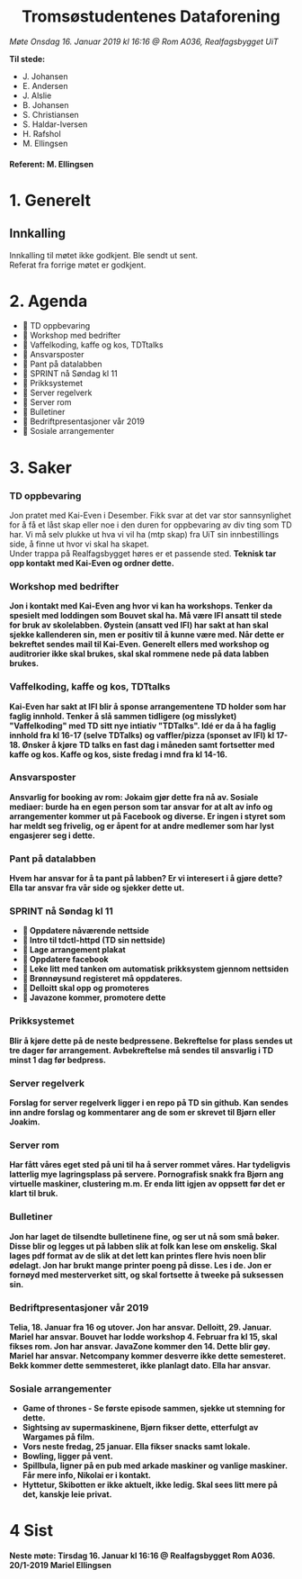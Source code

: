 <h1> <center> Tromsøstudentenes Dataforening </center> </h1>

*Møte Onsdag 16. Januar 2019 kl 16:16 @ Rom A036, Realfagsbygget UiT*

**Til stede:**
* J. Johansen
* E. Andersen
* J. Alslie
* B. Johansen
* S. Christiansen
* S. Haldar-Iversen
* H. Rafshol
* M. Ellingsen


#### Referent:  M. Ellingsen

# 1. Generelt
## Innkalling
Innkalling til møtet ikke godkjent. Ble sendt ut sent.<br>
Referat fra forrige møtet er godkjent.  

# 2. Agenda
* :purple_heart: TD oppbevaring
* :purple_heart: Workshop med bedrifter
* :purple_heart: Vaffelkoding, kaffe og kos, TDTtalks 
* :purple_heart: Ansvarsposter
* :purple_heart: Pant på datalabben
* :purple_heart: SPRINT nå Søndag kl 11
* :purple_heart: Prikksystemet
* :purple_heart: Server regelverk
* :purple_heart: Server rom
* :purple_heart: Bulletiner
* :purple_heart: Bedriftpresentasjoner vår 2019
* :purple_heart: Sosiale arrangementer


# 3. Saker
### TD oppbevaring
Jon pratet med Kai-Even i Desember. Fikk svar at det var stor
sannsynlighet for å få et låst skap eller noe i den duren for oppbevaring av div ting
som TD har. Vi må selv plukke ut
hva vi vil ha (mtp skap) fra UiT sin innbestillings side, å finne ut hvor
vi skal ha skapet. <br> 
Under trappa på Realfagsbygget høres er et passende sted. <b>
Teknisk tar opp kontakt med Kai-Even og ordner dette.

### Workshop med bedrifter
Jon i kontakt med Kai-Even ang hvor vi kan ha workshops.
Tenker da spesielt med loddingen som Bouvet skal ha. <b> 
Må være IFI ansatt til stede for bruk av skolelabben. Øystein (ansatt ved IFI) har sakt at han skal sjekke kallenderen sin, men er positiv til å kunne være med.
Når dette er bekreftet sendes mail til Kai-Even. <b>
Generelt ellers med workshop og auditrorier ikke skal brukes, skal 
skal rommene nede på data labben brukes. 

### Vaffelkoding, kaffe og kos, TDTtalks
Kai-Even har sakt at IFI blir å sponse arrangementene TD holder som har faglig
innhold.<b> Tenker å slå sammen tidligere (og misslyket) "Vaffelkoding" med 
TD sitt nye intiativ "TDTalks". Idé er da å ha faglig innhold fra kl 16-17 (selve TDTalks) og vaffler/pizza (sponset av IFI) kl 17-18. <b>
Ønsker å kjøre TD talks en fast dag i måneden samt fortsetter med kaffe
og kos. <b>
Kaffe og kos, siste fredag i mnd fra kl 14-16. 

### Ansvarsposter
Ansvarlig for booking av rom: Jokaim gjør dette fra nå av.
Sosiale mediaer: burde ha en egen person som tar ansvar for at alt av
info og arrangementer kommer ut på Facebook og diverse. Er ingen i styret som
har meldt seg frivelig, og er åpent for at andre medlemer som har lyst engasjerer seg i dette. 

### Pant på datalabben
Hvem har ansvar for å ta pant på labben?
Er vi interesert i å gjøre dette? <b>
Ella tar ansvar fra vår side og sjekker dette ut. 

### SPRINT nå Søndag kl 11
* :purple_heart: Oppdatere nåværende nettside
* :purple_heart: Intro til tdctl-httpd (TD sin nettside) 
* :purple_heart: Lage arrangement plakat
* :purple_heart: Oppdatere facebook
* :purple_heart: Leke litt med tanken om automatisk prikksystem gjennom nettsiden
* :purple_heart: Brønnøysund registeret må oppdateres.
* :purple_heart: Delloitt skal opp og promoteres
* :purple_heart: Javazone kommer, promotere dette

### Prikksystemet
Blir å kjøre dette på de neste bedpressene. Bekreftelse
for plass sendes ut tre dager før arrangement. Avbekreftelse må sendes til ansvarlig
i TD minst 1 dag før bedpress.

### Server regelverk
Forslag for server regelverk ligger i en repo på TD sin github. Kan sendes inn andre forslag og kommentarer ang de som er skrevet til Bjørn eller Joakim. 

###  Server rom
Har fått våres eget sted på uni til ha å server rommet våres. 
Har tydeligvis latterlig mye lagringsplass på servere.
Pornografisk snakk fra Bjørn ang virtuelle maskiner, clustering m.m.
Er enda litt igjen av oppsett før det er klart til bruk. 

### Bulletiner
Jon har laget de tilsendte bulletinene fine, og ser ut nå som små bøker. 
Disse blir og legges ut på labben slik at folk kan lese om ønskelig. 
Skal lages pdf format av de slik at det lett kan printes flere hvis noen 
blir ødelagt. Jon har brukt mange printer poeng på disse. Les i de. <b>
Jon er fornøyd med mesterverket sitt, og skal fortsette å
tweeke på suksessen sin. 

### Bedriftpresentasjoner vår 2019
Telia, 18. Januar fra 16 og utover. Jon har ansvar.
Delloitt, 29. Januar. Mariel har ansvar. 
Bouvet har lodde workshop 4. Februar fra kl 15, skal fikses rom. Jon har ansvar.
JavaZone kommer den 14. Dette blir gøy. Mariel har ansvar. 
Netcompany kommer desverre ikke dette semesteret. 
Bekk kommer dette semmesteret, ikke planlagt dato. Ella har ansvar.

### Sosiale arrangementer
- Game of thrones - Se første episode sammen, sjekke ut stemning for dette.
- Sightsing av supermaskinene, Bjørn fikser dette, etterfulgt av Wargames på film.
- Vors neste fredag, 25 januar. Ella fikser snacks samt lokale.
- Bowling, ligger på vent. 
- Spillbula, ligner på en pub med arkade maskiner og vanlige maskiner.
        Får mere info, Nikolai er i kontakt. 
- Hyttetur, Skibotten er ikke aktuelt, ikke ledig. 
        Skal sees litt mere på det, kanskje leie privat.


# 4 Sist
Neste møte: Tirsdag 16. Januar kl 16:16 @ Realfagsbygget Rom A036.<br>
20/1-2019 Mariel Ellingsen

